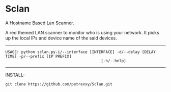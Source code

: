 # Sclan
A Hostname Based Lan Scanner.

A red themed LAN scanner to monitor who is using your network.
It picks up the local IPs and device name of the said devices.



_________________________________________________________________________________________________________
    USAGE: python sclan.py-i/--interface [INTERFACE] -d/--delay [DELAY TIME] -p/--prefix [IP PREFIX]  
                                              [-h/--help]
_________________________________________________________________________________________________________



INSTALL:

    git clone https://github.com/petrexxy/Sclan.git
